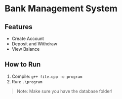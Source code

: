 # Bank Management System

## Features
- Create Account
- Deposit and Withdraw
- View Balance

## How to Run
1. Compile: `g++ file.cpp -o program`
2. Run: `.\program`

> Note: Make sure you have the database folder!


